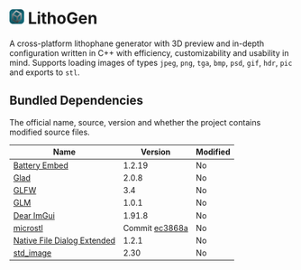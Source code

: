 # <img src="res/icon.png" style="width: 26px; height: 26px;"> LithoGen

A cross-platform lithophane generator with 3D preview and in-depth configuration written in C++ with efficiency,
customizability and usability in mind. Supports loading images of types `jpeg`, `png`, `tga`, `bmp`, `psd`, `gif`,
`hdr`, `pic` and exports to `stl`.

## Bundled Dependencies

The official name, source, version and whether the project contains modified source files.

| Name                                                                             | Version                                                                                               | Modified |
|----------------------------------------------------------------------------------|-------------------------------------------------------------------------------------------------------|----------|
| [Battery Embed](https://github.com/batterycenter/embed)                          | 1.2.19                                                                                                | No       |
| [Glad](https://github.com/dav1dde/glad)                                          | 2.0.8                                                                                                 | No       |
| [GLFW](https://github.com/glfw/glfw)                                             | 3.4                                                                                                   | No       |
| [GLM](https://github.com/g-truc/glm)                                             | 1.0.1                                                                                                 | No       |
| [Dear ImGui](https://github.com/ocornut/imgui)                                   | 1.91.8                                                                                                | No       |
| [microstl](https://github.com/cry-inc/microstl)                                  | Commit [ec3868a](https://github.com/cry-inc/microstl/commit/ec3868a14d8eff40f7945b39758edf623f609b6f) | No       |
| [Native File Dialog Extended](https://github.com/btzy/nativefiledialog-extended) | 1.2.1                                                                                                 | No       |
| [std_image](https://github.com/nothings/stb)                                     | 2.30                                                                                                  | No       |
